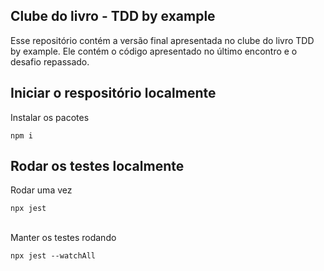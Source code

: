 ## Clube do livro - TDD by example
Esse repositório contém a versão final apresentada no clube do livro TDD by example. Ele contém o código apresentado no último encontro e o desafio repassado.

## Iniciar o respositório localmente

Instalar os pacotes
```
npm i
```

## Rodar os testes localmente

Rodar uma vez
```
npx jest
```

<br>Manter os testes rodando
```
npx jest --watchAll
```